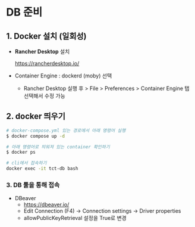 # DB 준비

## 1. Docker 설치 (일회성)
- **Rancher Desktop** 설치

    https://rancherdesktop.io/
    
- Container Engine : dockerd (moby) 선택
  - Rancher Desktop 실행 후 > File > Preferences > Container Engine 탭 선택해서 수정 가능

## 2. docker 띄우기

```bash
# docker-compose.yml 있는 경로에서 아래 명령어 실행
$ docker compose up -d

# 아래 명령어로 띄워져 있는 container 확인하기
$ docker ps

# cli에서 접속하기
docker exec -it tct-db bash
```

### 3. DB 툴을 통해 접속

- DBeaver
    - https://dbeaver.io/
    - Edit Connection (F4) → Connection settings → Driver properties
    - allowPublicKeyRetrieval 설정을 True로 변경
